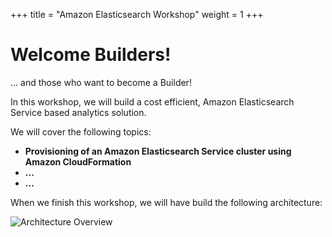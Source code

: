 +++
title = "Amazon Elasticsearch Workshop"
weight = 1
+++

# Welcome Builders!

... and those who want to become a Builder!
 
In this workshop, we will build a cost efficient, Amazon Elasticsearch Service based analytics solution.

We will cover the following topics:  

+ **Provisioning of an Amazon Elasticsearch Service cluster using Amazon CloudFormation**
+ **...**
+ **...**

When we finish this workshop, we will have build the following architecture:  

![Architecture Overview](/images/architecture-overview.png)